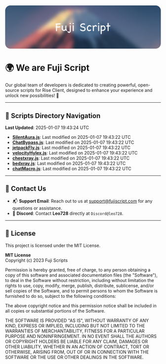 ![Banner](.github/b.webp)

# 🌍 **We are Fuji Script**

Our global team of developers is dedicated to creating powerful, open-source scripts for Rise Client, designed to enhance your experience and unlock new possibilities! 🌟

---
<!-- SCRIPTS_NAVIGATION_START -->
## 📂 **Scripts Directory Navigation**

**Last Updated**: 2025-01-07 19:43:24 UTC

- **[SilentAura.js](scripts/SilentAura.js)**: Last modified on 2025-01-07 19:43:22 UTC
- **[ChatBypass.js](scripts/ChatBypass.js)**: Last modified on 2025-01-07 19:43:22 UTC
- **[jetpackFly.js](scripts/jetpackFly.js)**: Last modified on 2025-01-07 19:43:22 UTC
- **[velocityHylex.js](scripts/velocityHylex.js)**: Last modified on 2025-01-07 19:43:22 UTC
- **[chestxray.js](scripts/chestxray.js)**: Last modified on 2025-01-07 19:43:22 UTC
- **[bedxray.js](scripts/bedxray.js)**: Last modified on 2025-01-07 19:43:22 UTC
- **[chatMacro.js](scripts/chatMacro.js)**: Last modified on 2025-01-07 19:43:22 UTC

<!-- SCRIPTS_NAVIGATION_END -->

---

## 💬 **Contact Us**  
- 📬 **Support Email**: Reach out to us at [support@fujiscript.com](mailto:support@fujiscript.com) for any questions or assistance.  
- 💬 **Discord**: Contact **Leo728** directly at `Discord@leo728`.

---

## 📜 **License**

This project is licensed under the MIT License.  

**MIT License**  
Copyright (c) 2023 Fuji Scripts  

Permission is hereby granted, free of charge, to any person obtaining a copy of this software and associated documentation files (the "Software"), to deal in the Software without restriction, including without limitation the rights to use, copy, modify, merge, publish, distribute, sublicense, and/or sell copies of the Software, and to permit persons to whom the Software is furnished to do so, subject to the following conditions:  

The above copyright notice and this permission notice shall be included in all copies or substantial portions of the Software.  

THE SOFTWARE IS PROVIDED "AS IS", WITHOUT WARRANTY OF ANY KIND, EXPRESS OR IMPLIED, INCLUDING BUT NOT LIMITED TO THE WARRANTIES OF MERCHANTABILITY, FITNESS FOR A PARTICULAR PURPOSE AND NONINFRINGEMENT. IN NO EVENT SHALL THE AUTHORS OR COPYRIGHT HOLDERS BE LIABLE FOR ANY CLAIM, DAMAGES OR OTHER LIABILITY, WHETHER IN AN ACTION OF CONTRACT, TORT OR OTHERWISE, ARISING FROM, OUT OF OR IN CONNECTION WITH THE SOFTWARE OR THE USE OR OTHER DEALINGS IN THE SOFTWARE.  
